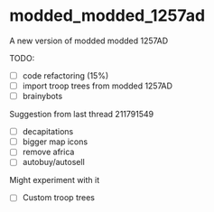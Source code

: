 # modded_modded_1257ad
A new version of modded modded 1257AD


TODO:
- [ ] code refactoring (15%)
- [ ] import troop trees from modded 1257AD
- [ ] brainybots

Suggestion from last thread 211791549
- [ ] decapitations
- [ ] bigger map icons
- [ ] remove africa 
- [ ] autobuy/autosell

Might experiment with it
- [ ] Custom troop trees
